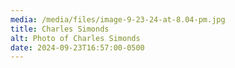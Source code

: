 ```yaml
---
media: /media/files/image-9-23-24-at-8.04-pm.jpg
title: Charles Simonds
alt: Photo of Charles Simonds
date: 2024-09-23T16:57:00-0500
---
```

